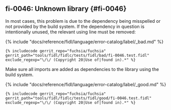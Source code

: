 ## fi-0046: Unknown library {#fi-0046}

In most cases, this problem is due to the dependency being misspelled or not provided by the build system.
If the dependency in question is intentionally unused, the relevant using line must be removed:

{% include "docs/reference/fidl/language/error-catalog/label/_bad.md" %}

```fidl
{% includecode gerrit_repo="fuchsia/fuchsia" gerrit_path="tools/fidl/fidlc/tests/fidl/bad/fi-0046.test.fidl" exclude_regexp="\/\/ (Copyright 20|Use of|found in).*" %}
```

Make sure all imports are added as dependencies to the library using the build system.

{% include "docs/reference/fidl/language/error-catalog/label/_good.md" %}

```fidl
{% includecode gerrit_repo="fuchsia/fuchsia" gerrit_path="tools/fidl/fidlc/tests/fidl/good/fi-0046.test.fidl" exclude_regexp="\/\/ (Copyright 20|Use of|found in).*" %}
```
